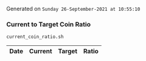 Generated on `Sunday 26-September-2021 at 10:55:10`

### Current to Target Coin Ratio
`current_coin_ratio.sh`

Date|Current|Target|Ratio
---|---|---|---
